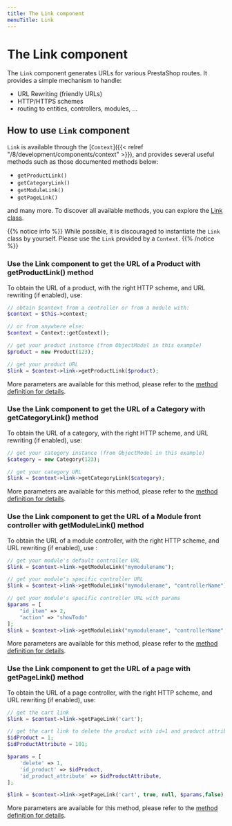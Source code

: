 ```yaml
---
title: The Link component
menuTitle: Link
---
```


# The Link component

The `Link` component generates URLs for various PrestaShop routes. It provides a simple mechanism to handle: 

- URL Rewriting (friendly URLs)
- HTTP/HTTPS schemes
- routing to entities, controllers, modules, ...

## How to use `Link` component

`Link` is available through the [`Context`]({{< relref "/8/development/components/context" >}}), and provides several useful methods such as those documented methods below:

- `getProductLink()`
- `getCategoryLink()`
- `getModuleLink()`
- `getPageLink()`

and many more. To discover all available methods, you can explore the [Link class](https://github.com/PrestaShop/PrestaShop/blob/8.1.x/classes/Link.php).

{{% notice info %}}
While possible, it is discouraged to instantiate the `Link` class by yourself. Please use the `Link` provided by a `Context`.
{{% /notice %}}

### Use the Link component to get the URL of a Product with getProductLink() method

To obtain the URL of a product, with the right HTTP scheme, and URL rewriting (if enabled), use:

```php
// obtain $context from a controller or from a module with: 
$context = $this->context;

// or from anywhere else:
$context = Context::getContext();

// get your product instance (from ObjectModel in this example)
$product = new Product(123);

// get your product URL
$link = $context->link->getProductLink($product);
```

More parameters are available for this method, please refer to the [method definition for details](https://github.com/PrestaShop/PrestaShop/blob/8.1.x/classes/Link.php#L122-L141).

### Use the Link component to get the URL of a Category with getCategoryLink() method

To obtain the URL of a category, with the right HTTP scheme, and URL rewriting (if enabled), use:

```php
// get your category instance (from ObjectModel in this example)
$category = new Category(123);

// get your category URL
$link = $context->link->getCategoryLink($category);
```

More parameters are available for this method, please refer to the [method definition for details](https://github.com/PrestaShop/PrestaShop/blob/8.1.x/classes/Link.php#L411-L422).

### Use the Link component to get the URL of a Module front controller with getModuleLink() method

To obtain the URL of a module controller, with the right HTTP scheme, and URL rewriting (if enabled), use :

```php
// get your module's default controller URL
$link = $context->link->getModuleLink("mymodulename");

// get your module's specific controller URL
$link = $context->link->getModuleLink("mymodulename", "controllerName");

// get your module's specific controller URL with params
$params = [
    "id_item" => 2,
    "action" => "showTodo"
];
$link = $context->link->getModuleLink("mymodulename", "controllerName", $params);
```

More parameters are available for this method, please refer to the [method definition for details](https://github.com/PrestaShop/PrestaShop/blob/8.1.x/classes/Link.php#L670-L684).

### Use the Link component to get the URL of a page with getPageLink() method

To obtain the URL of a page controller, with the right HTTP scheme, and URL rewriting (if enabled), use:

```php
// get the cart link
$link = $context->link->getPageLink('cart');

// get the cart link to delete the product with id=1 and product attribute=101;
$idProduct = 1;
$idProductAttribute = 101;

$params = [
    'delete' => 1,
    'id_product' => $idProduct,
    'id_product_attribute' => $idProductAttribute,
];

$link = $context->link->getPageLink('cart', true, null, $params,false);
```

More parameters are available for this method, please refer to the [method definition for details](https://github.com/PrestaShop/PrestaShop/blob/8.1.x/classes/Link.php#L1109-L1121).
